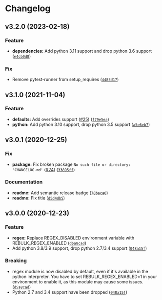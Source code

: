 Changelog
=========

<!--next-version-placeholder-->

## v3.2.0 (2023-02-18)
### Feature
* **dependencies:** Add python 3.11 support and drop python 3.6 support ([`e4cb0d8`](https://github.com/Toilal/rebulk/commit/e4cb0d854cd8ea80da9abe46d2b3405a873e2020))

### Fix
* Remove pytest-runner from setup_requires ([`4483d17`](https://github.com/Toilal/rebulk/commit/4483d1777f6a61d20ed83da760663aec67e22042))

## v3.1.0 (2021-11-04)
### Feature
* **defaults:** Add overrides support ([#25](https://github.com/Toilal/rebulk/issues/25)) ([`f79e5ea`](https://github.com/Toilal/rebulk/commit/f79e5eab0806787ff19a4c668bf9f88413b67288))
* **python:** Add python 3.10 support, drop python 3.5 support ([`a5e6eb7`](https://github.com/Toilal/rebulk/commit/a5e6eb7bba979ee51e1c6c1e186bd224c989dfdc))

## v3.0.1 (2020-12-25)
### Fix
* **package:** Fix broken package `No such file or directory: 'CHANGELOG.md'` ([#24](https://github.com/Toilal/rebulk/issues/24)) ([`33895ff`](https://github.com/Toilal/rebulk/commit/33895ff358ff5051768fb98d4e840691e7af9bdf))

### Documentation
* **readme:** Add semantic release badge ([`78baca0`](https://github.com/Toilal/rebulk/commit/78baca0c529083d7f583ffec58aeb23734d67ce5))
* **readme:** Fix title ([`d5d4db5`](https://github.com/Toilal/rebulk/commit/d5d4db5cd7f6e2cb1308acd26bfb98838815fad4))

## v3.0.0 (2020-12-23)
### Feature
* **regex:** Replace REGEX_DISABLED environment variable with REBULK_REGEX_ENABLED ([`d5a8cad`](https://github.com/Toilal/rebulk/commit/d5a8cad6281533ee549a46ca70e1a25e5777eda3))
* Add python 3.8/3.9 support, drop python 2.7/3.4 support ([`048a15f`](https://github.com/Toilal/rebulk/commit/048a15f90833ba8d33ea84d56e9955d31b514dc3))

### Breaking
* regex module is now disabled by default, even if it's available in the python interpreter. You have to set REBULK_REGEX_ENABLED=1 in your environment to enable it, as this module may cause some issues.  ([`d5a8cad`](https://github.com/Toilal/rebulk/commit/d5a8cad6281533ee549a46ca70e1a25e5777eda3))
* Python 2.7 and 3.4 support have been dropped  ([`048a15f`](https://github.com/Toilal/rebulk/commit/048a15f90833ba8d33ea84d56e9955d31b514dc3))

